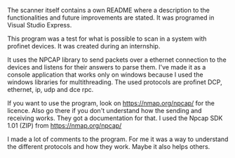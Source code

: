 The scanner itself contains a own README where a description to the functionalities and future improvements are stated. It was programed in Visual Studio Express.

This program was a test for what is possible to scan in a system with profinet devices. It was created during an internship.

It uses the NPCAP library to send packets over a ethernet connection to the devices and listens for their answers to parse them. I've made it as a console application that works only on windows because I used the windows libraries for multithreading. The used protocols are profinet DCP, ethernet, ip, udp and dce rpc.

If you want to use the program, look on https://nmap.org/npcap/ for the licence. Also go there if you don't understand how the sending and receiving works. They got a documentation for that. I used the Npcap SDK 1.01 (ZIP) from https://nmap.org/npcap/

I made a lot of comments to the program. For me it was a way to understand the different protocols and how they work. Maybe it also helps others.
